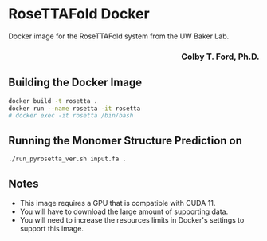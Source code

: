 # RoseTTAFold Docker
Docker image for the RoseTTAFold system from the UW Baker Lab.

<h3 align="right">Colby T. Ford, Ph.D.</h3>

## Building the Docker Image
```bash
docker build -t rosetta .
docker run --name rosetta -it rosetta
# docker exec -it rosetta /bin/bash
```

## Running the Monomer Structure Prediction on 
```bash
./run_pyrosetta_ver.sh input.fa .
```

## Notes
- This image requires a GPU that is compatible with CUDA 11.
- You will have to download the large amount of supporting data.
- You will need to increase the resources limits in Docker's settings to support this image.
